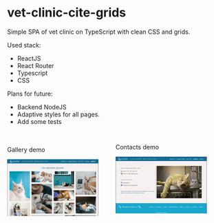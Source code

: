 # vet-clinic-cite-grids

Simple SPA of vet clinic on TypeScript with clean CSS and grids.

Used stack: 
 - ReactJS
 - React Router
 - Typescript
 - CSS

Plans for future: 
  - Backend NodeJS
  - Adaptive styles for all pages.
  - Add some tests


<div style="display:flex; justify-content:center;">
  <figure style="display: flex; flex-direction: column; margin:20px 0;">
    <p>Gallery demo</p>
    <img src="vet-clinic\public\images\gallery.png" width = 500 style="display: inline-block;"/>
  </figure>
  <figure style="display: flex; flex-direction: column;">
    <p>Contacts demo</p>
    <img src="vet-clinic\public\images\contacts.png" title="Contacts demo" width = 500 style="display: inline-block;"/>
  </figure>
</div>


